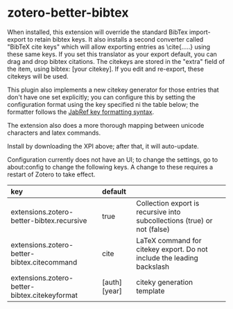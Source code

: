 # zotero-better-bibtex

When installed, this extension will override the standard BibTex import-export to retain bibtex keys. It also installs a
second converter called "BibTeX cite keys" which will allow exporting entries as \\cite{.....} using these same keys.
If you set this translator as your export default, you can drag and drop bibtex citations. The citekeys are stored in
the "extra" field of the item, using bibtex: [your citekey]. If you edit and re-export, these citekeys will be used.

This plugin also implements a new citekey generator for those entries that don't have one set explicitly; you can
configure this by setting the configuration format using the key specified ni the table below; the formatter follows the
[JabRef key formatting syntax](http://jabref.sourceforge.net/help/LabelPatterns.php).

The extension also does a more thorough mapping between unicode characters and latex commands.

Install by downloading the XPI above; after that, it will auto-update.

Configuration currently does not have an UI; to change the settings, go to about:config to change the following keys.
A change to these requires a restart of Zotero to take effect.

| key                                         | default         |                                                                           |
|:------------------------------------------- |:--------------- |:------------------------------------------------------------------------- |
extensions.zotero-better-bibtex.recursive     | true            | Collection export is recursive into subcollections (true) or not (false)  |
extensions.zotero-better-bibtex.citecommand   | cite            | LaTeX command for citekey export. Do not include the leading backslash    |
extensions.zotero-better-bibtex.citekeyformat | \[auth]\[year]  | citeky generation template                                                |

